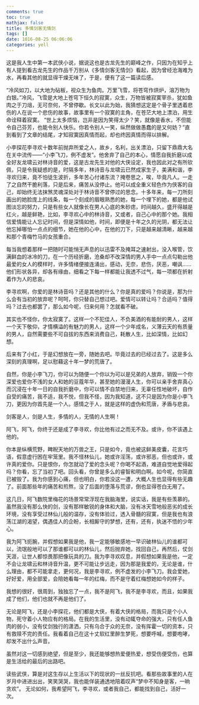 ```yaml
---
comments: true
toc: true
mathjax: false
title: 多情剑客无情剑
tags: []
date: 1016-08-25 06:06:06
categories: yell
---
```




﻿这是我人生中第一本武侠小说，据说这也是古龙先生的巅峰之作，只因为在知乎上有人提到看古龙先生的作品千万别从《多情剑客无情剑》看起，因为曾经沧海难为水，再看其他的就显得干燥无味了，于是，便有了这一篇读后感。

“冷风如刀，以大地为砧板，视众生为鱼肉。万里飞雪，将苍穹作烘炉，溶万物为白银。”冷风，飞雪是大地上苍穹下恒久的寂寞，众生，万物皆被寂寞宰杀，犹如鱼肉之于刀俎，无可奈何，不曾停歇。长文以此为始，我猜想这定是个骨子里透着悲伤的人在说一个悲伤的故事，故事里有一个寂寞的主角，在苍茫大地上漂泊，用生命诠释着寂寞。
“世上太多烦恼，岂非是因为笑得太少？笑，就像是香水，不但能令自己芬芳，也能令别人快乐。你若令别人一笑，纵然做做愚蠢的是又何妨？”直到看到了文章的结尾，才知寂寞因真情而起，却也终因真情而得以排解。

小李探花李寻欢十数年前抛弃所爱之人，故乡，名利，出关漂泊，只留下鼎鼎大名在关中流传——“小李飞刀，例不虚发”。他舍弃了自己的本心，情愿自我折磨以成全好友龙啸云对林诗音的爱，这是古龙先生对他的大侠设定，我也因此对之有所钦佩，只是令我疑惑的是，时隔多年，林诗音与龙啸云已然成家生子，美满和谐，李寻欢归来，竟不怕徒生波折，多年苦心付诸东流？掩卷思之，唉，毕竟凡人。一走了之自然干脆利落，只是后来，痛苦从没停止。他可以成全重义轻色作为侠客的自己，却始终无法抹煞灵魂深处对于林诗音不曾停过的思念。十多年来，每一刀所刻画出的她脸庞上的线条，每一个刻成的眉眼熟悉的她，每一个埋下的她，都是他试图淡忘的努力，只是有些女人就像长在男人心底的朱砂痣，时间越久，盛开得越是红火，越是鲜艳，比如，李寻欢心中的林诗音，又或者，自己心中的那个她。我相信爱情能让人忘记时间，但是深情如他，时间，即便是十年之久的光阴，都无法让他忘掉哪怕一点点的细节，她在他的心中，在他的刀下，只是越来越清晰，越来越和那个青梅竹马的女孩重合。

每当我想着那样一把随时可能悄无声息的以迅雷不及掩耳之速射出，没入喉管，饮满鲜血的冰冷的刀，在一个历经折磨，沧桑却不改深情的男人手中一点点勾勒出他最爱的女人的模样时，许多情绪便接连涌出，感动，无奈，悲伤，厌恶，嘲讽……他们形状各异，却各有缘由，细看之下每一样都能让我透不过气，每一项都在折射着作为人的悲哀。

李寻欢啊，你爱的是林诗音吗？还是其他的什么？你是真的爱吗？你说是，那为什么会有当初的放弃呢？呵呵，你只替自己想过吧。爱情可以转让吗？合适吗？值得吗？过去也都罢了，那么如今呢，归来何用？怎就看不破。

其实也不怪你，你太寂寞了。这样一个不犯佳人，不负美酒的有能耐的男人，这样一个天下敬仰，才情横溢的有魅力的男人，这样一个少年成名，义薄云天的有质量的男人，自然需要些不可自拔的东西来消费自己，耗散人生，比如深情，比如幻想。

后来有了小红，于是幻想放在一旁，随她去吧。毕竟过去的已经过去了。这是多么深刻的真理啊，足以慰藉这十年一梦的荒唐了。

自然，你是小李飞刀，你可以为随便一个你以为可以是兄弟的人放弃，销毁一个你深爱也爱你不浅的女人和她的豆蔻年华，甚至她的漫漫人生，你可以亲手舍弃真心而沉浸在十年一日的自我折磨中，你可以情不自禁地归来，无辜任性地破坏，自作自受的痛苦，我不适，我不悦，但我不怪，因为我知道，这不只是因为你是小李飞刀，更因为你首先是一个人。感情之于人，就是这样的虚伪和荒唐，矛盾与悲哀。

剑客是人，剑是人生，多情的人，无情的人生啊！

阿飞，阿飞，你终于还是成了李寻欢，你比他有过之而无不及。或许，你不该遇上他的。

你本是纵横荒野，睥睨天地的万兽之王，只是如今，竟也被这鲜美皮囊，花言巧语，假意虚行困在牢笼里。我不怪林仙儿，她或许淫荡，或许邪恶，但也或许，或许真的爱你。只是恨你，你怎就动了爱的念头呢？你喝不起酒，难道自觉地爱得起吗？你看，忘了当初了吧。回头看，你曾是多么的睿智和明白啊。如今呢，你简直已被毁了。我为你感到心痛，但也明白，你若没这一遭，大概人生也显得有些无趣了。前面那些年的痛苦和煎熬，没了后面的堕落与荒谬，倒也显得苍白无用了。

这几日，阿飞数院里梅花的场景常常浮现在我脑海里，说实话，我是有些羡慕的。虽然我没有那么快的剑，没有那样敏锐的身体和大脑，没有冰天雪地般恶劣的成长环境，没有享受过林仙儿般的温存，没有体验过，透入骨髓的寂寞，但是我也有浪荡江湖的渴望，偶遇佳人的企盼，长相厮守的梦想，还有，还有，执迷不悟的少年心。

我为阿飞扼腕，并假想如果我是他，我一定能够敏感地一早识破林仙儿的谁都可以，流氓般地可以了那谁都可以的林仙儿，然后抛弃她，找回自己，再然后，仗剑天涯，让世人都惊畏那把像玩具的刀。我为李寻欢叹息，并假想如果我是他，一定不会让龙啸云和林诗音升温，更不可能让步远走，因为那是我爱的，无论是谁，什么理由，都不可能拿走，更何况，我是李寻欢，例不虚发的小李飞刀。我会爱她，好好爱，用全部爱，会陪她看每一年的红梅，而不是守着红梅想她如今的样子。

我想的很好，很周到，独独忘了一点，我不是阿飞，我不是李寻欢，而且，如果我成了他们，他们也就不再是他们了。

无论是阿飞，还是小李探花，他们都是大侠，有着大侠的格局，而我只是个小人物，死守着小人物应有的格局。在我的生活里，没有动辄夺命的强大，只有任人鱼肉的弱小，没有仗剑独行的潇洒，只有乌合于众的无奈，没有挥霍一切的资本，只有救赎不完的责任。我看着自己在这十丈软红里醉生梦死，想要呼喊，想要咆哮，却发不出什么声音。

虽然对这一切感到绝望，但是至少，我还能够想热爱便热爱，想受伤便受伤，也算是生活给的最后的出路吧。  

读些武侠，算是对这生存以上生活以下的现状的一丝反抗吧。看那些故事里的人在岁月中进进出出，笑笑哭哭，我也能佯装通透地陪着叹声“梦中不知身是客，一晌贪欢”。
无论如何，我希望阿飞，李寻欢，或者我自己，都能找到自己，活好一次。

